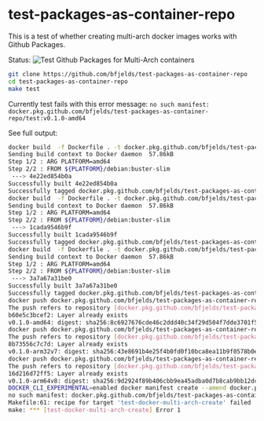 # test-packages-as-container-repo

This is a test of whether creating multi-arch docker images works with Github Packages.

Status: ![Test Github Packages for Multi-Arch containers](https://github.com/bfjelds/test-packages-as-container-repo/workflows/Test%20Github%20Packages%20for%20Multi-Arch%20containers/badge.svg)

```bash
git clone https://github.com/bfjelds/test-packages-as-container-repo
cd test-packages-as-container-repo
make test
```

Currently test fails with this error message: `no such manifest: docker.pkg.github.com/bfjelds/test-packages-as-container-repo/test:v0.1.0-amd64`

See full output:

```bash
docker build  -f Dockerfile . -t docker.pkg.github.com/bfjelds/test-packages-as-container-repo/test:v0.1.0-amd64 --build-arg PLATFORM=amd64
Sending build context to Docker daemon  57.86kB
Step 1/2 : ARG PLATFORM=amd64
Step 2/2 : FROM ${PLATFORM}/debian:buster-slim
 ---> 4e22ed854b0a
Successfully built 4e22ed854b0a
Successfully tagged docker.pkg.github.com/bfjelds/test-packages-as-container-repo/test:v0.1.0-amd64
docker build  -f Dockerfile . -t docker.pkg.github.com/bfjelds/test-packages-as-container-repo/test:v0.1.0-arm32v7 --build-arg PLATFORM=arm32v7
Sending build context to Docker daemon  57.86kB
Step 1/2 : ARG PLATFORM=amd64
Step 2/2 : FROM ${PLATFORM}/debian:buster-slim
 ---> 1cada9546b9f
Successfully built 1cada9546b9f
Successfully tagged docker.pkg.github.com/bfjelds/test-packages-as-container-repo/test:v0.1.0-arm32v7
docker build  -f Dockerfile . -t docker.pkg.github.com/bfjelds/test-packages-as-container-repo/test:v0.1.0-arm64v8 --build-arg PLATFORM=arm64v8
Sending build context to Docker daemon  57.86kB
Step 1/2 : ARG PLATFORM=amd64
Step 2/2 : FROM ${PLATFORM}/debian:buster-slim
 ---> 3a7a67a31be0
Successfully built 3a7a67a31be0
Successfully tagged docker.pkg.github.com/bfjelds/test-packages-as-container-repo/test:v0.1.0-arm64v8
docker push docker.pkg.github.com/bfjelds/test-packages-as-container-repo/test:v0.1.0-amd64
The push refers to repository [docker.pkg.github.com/bfjelds/test-packages-as-container-repo/test]
b60e5c3bcef2: Layer already exists
v0.1.0-amd64: digest: sha256:8c6927676cde46c2ddd40c34f29d504f7dde3701f5e09e3723057bd25bfc87c7 size: 529
docker push docker.pkg.github.com/bfjelds/test-packages-as-container-repo/test:v0.1.0-arm32v7
The push refers to repository [docker.pkg.github.com/bfjelds/test-packages-as-container-repo/test]
8b73556c7c7d: Layer already exists
v0.1.0-arm32v7: digest: sha256:43e8691b4e25f4b0fd0f10bca8ea11b9f0578b0e5d2fe3b085290455dd07c0b6 size: 529
docker push docker.pkg.github.com/bfjelds/test-packages-as-container-repo/test:v0.1.0-arm64v8
The push refers to repository [docker.pkg.github.com/bfjelds/test-packages-as-container-repo/test]
16d216d72ff5: Layer already exists
v0.1.0-arm64v8: digest: sha256:9d2924f89b406cbb9ea45adba0d7b8cab9bb12dcb7f115d2d8589f0900e26d93 size: 529
DOCKER_CLI_EXPERIMENTAL=enabled docker manifest create --amend docker.pkg.github.com/bfjelds/test-packages-as-container-repo/test:v0.1.0 docker.pkg.github.com/bfjelds/test-packages-as-container-repo/test:v0.1.0-amd64
no such manifest: docker.pkg.github.com/bfjelds/test-packages-as-container-repo/test:v0.1.0-amd64
Makefile:61: recipe for target 'test-docker-multi-arch-create' failed
make: *** [test-docker-multi-arch-create] Error 1
```
